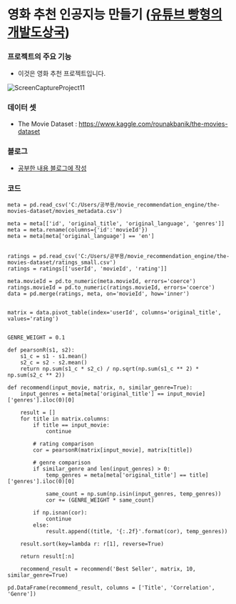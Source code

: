 # 영화 추천 인공지능 만들기 ([유튜브 빵형의 개발도상국](https://www.youtube.com/watch?v=mLwMe4KUZz8))

 
### 프로젝트의 주요 기능
- 이것은 영화 추천 프로젝트입니다.

![ScreenCaptureProject11](https://user-images.githubusercontent.com/62390565/104807246-e8a11280-5820-11eb-91d9-a37a83f0bbf8.gif)

### 데이터 셋
- The Movie Dataset : https://www.kaggle.com/rounakbanik/the-movies-dataset

### 블로그
- [공부한 내용 블로그에 작성](https://rkaclfrns.tistory.com/8)


### 코드
```python3
meta = pd.read_csv('C:/Users/공부용/movie_recommendation_engine/the-movies-dataset/movies_metadata.csv')

meta = meta[['id', 'original_title', 'original_language', 'genres']]
meta = meta.rename(columns={'id':'movieId'})
meta = meta[meta['original_language'] == 'en']


ratings = pd.read_csv('C:/Users/공부용/movie_recommendation_engine/the-movies-dataset/ratings_small.csv')
ratings = ratings[['userId', 'movieId', 'rating']]

meta.movieId = pd.to_numeric(meta.movieId, errors='coerce')
ratings.movieId = pd.to_numeric(ratings.movieId, errors='coerce')
data = pd.merge(ratings, meta, on='movieId', how='inner')


matrix = data.pivot_table(index='userId', columns='original_title', values='rating')


GENRE_WEIGHT = 0.1

def pearsonR(s1, s2):
    s1_c = s1 - s1.mean()
    s2_c = s2 - s2.mean()
    return np.sum(s1_c * s2_c) / np.sqrt(np.sum(s1_c ** 2) * np.sum(s2_c ** 2))

def recommend(input_movie, matrix, n, similar_genre=True):
    input_genres = meta[meta['original_title'] == input_movie]['genres'].iloc(0)[0]

    result = []
    for title in matrix.columns:
        if title == input_movie:
            continue

        # rating comparison
        cor = pearsonR(matrix[input_movie], matrix[title])
        
        # genre comparison
        if similar_genre and len(input_genres) > 0:
            temp_genres = meta[meta['original_title'] == title]['genres'].iloc(0)[0]

            same_count = np.sum(np.isin(input_genres, temp_genres))
            cor += (GENRE_WEIGHT * same_count)
        
        if np.isnan(cor):
            continue
        else:
            result.append((title, '{:.2f}'.format(cor), temp_genres))
            
    result.sort(key=lambda r: r[1], reverse=True)

    return result[:n]
    
    recommend_result = recommend('Best Seller', matrix, 10, similar_genre=True)

pd.DataFrame(recommend_result, columns = ['Title', 'Correlation', 'Genre'])


```
